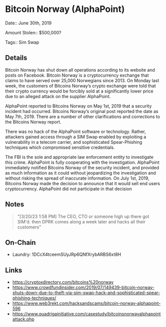# Bitcoin Norway (AlphaPoint)

Date:: June 30th, 2019

Amount Stolen:: $500,000?

Tags:: Sim Swap


## Details


Bitcoin Norway has shut down all operations according to its website and posts on Facebook. Bitcoin Norway is a cryptocurrency exchange that claims to have served over 25,000 Norwegians since 2013.  On Monday last week, the customers of Bitcoins Norway’s crypto exchange were told that their crypto currency would be forcibly sold at a significantly lower price due to an alleged attack on the supplier AlphaPoint. 

AlphaPoint reported to Bitcoins Norway on May 1st, 2019 that a security incident had occurred. Bitcoins Norway’s original post reported the date as May 7th, 2019.  There are a number of other clarifications and corrections to the Bitcoins Norway report. 

There was no hack of the AlphaPoint software or technology. Rather, attackers gained access through a SIM Swap enabled by exploiting a vulnerability in a telecom carrier, and sophisticated Spear-Phishing techniques which compromised sensitive credentials.  

The FBI is the sole and appropriate law enforcement entity to investigate this crime.  AlphaPoint is fully cooperating with the investigation. AlphaPoint immediately notified Bitcoins Norway of the security incident, and provided as much information as it could without jeopardizing the investigation and without risking the spread of inaccurate information. On July 1st, 2019, Bitcoins Norway made the decision to announce that it would sell end users cryptocurrency.  AlphaPoint did not participate in that decision

## Notes

> "[3/20/23 1:58 PM] The CEO, CTO or someone high up there got SIM'd. then DPRK comes along a week later and hacks all their customers"


## On-Chain

- Laundry: 1DCcX4tceemSUyJRp6QNfXrybARBS6xt8H


## Links

- https://cryptoxdirectory.com/bitcoins%20norway
- https://www.crowdfundinsider.com/2019/07/149439-bitcoin-norway-shuts-down-due-to-theft-via-sim-swap-hack-and-sophisticated-spear-phishing-techniques/
- https://www.web3rekt.com/hacksandscams/bitcoin-norway-alphapoint-596
- https://www.quadrigainitiative.com/casestudy/bitcoinsnorwayalphapointattack.php
